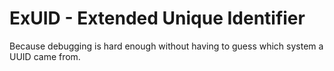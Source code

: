 # ExUID - Extended Unique Identifier

Because debugging is hard enough without having to guess which system a UUID came from.
